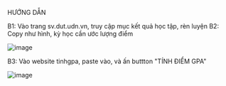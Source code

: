 HƯỚNG DẪN

B1: Vào trang sv.dut.udn.vn, truy cập mục kết quả học tập, rèn luyện
B2: Copy như hình, kỳ học cần ước lượng điểm

![image](https://github.com/user-attachments/assets/07994658-55b9-4d1f-8004-5cd0af642752)

B3: Vào website tinhgpa, paste vào, và ấn buttton "TÍNH ĐIỂM GPA"

![image](https://github.com/user-attachments/assets/60892d2f-7bca-4453-bc72-384ac4edad59)



